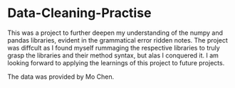 # Data-Cleaning-Practise
This was a project to further deepen my understanding of the numpy and pandas libraries, evident in the grammatical error ridden notes. The project was diffcult as I found myself rummaging the respective libraries to truly grasp the libraries and their method syntax, but alas I conquered it. I am looking forward to applying the learnings of this project to future projects. 

The data was provided by Mo Chen. 

